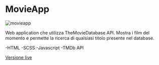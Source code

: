 # MovieApp

![movieapp](https://user-images.githubusercontent.com/63905925/114588807-5d9cb080-9c87-11eb-8ca9-9d9d5a58540a.jpg)

Web application che utilizza TheMovieDatabase API. Mostra i film del momento e permette la ricerca di qualsiasi titolo presente nel database.

-HTML
-SCSS
-Javascript
-TMDb API

[Versione live](https://movieapp.federicovolonterio.it)
